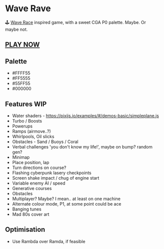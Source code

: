 # Wave Rave

🕹 [Wave Race](https://en.wikipedia.org/wiki/Wave_Race) inspired game, with a sweet CGA P0 palette. Maybe. Or maybe not.

## [PLAY NOW](https://wave-rave.netlify.app/)

## Palette

- #FFFF55
- #FF5555
- #55FF55
- #000000

## Features WIP

- Water shaders - https://pixijs.io/examples/#/demos-basic/simpleplane.js
- Turbo / Boosts
- Powerups
- Ramps (airmove..?)
- Whirlpools, Oil slicks
- Obstacles - Sand / Buoys / Coral
- Verbal challenges 'you don't know my life!', maybe on bump? random gen?
- Minimap
- Place position, lap
- Turn directions on course?
- Flashing cyberpunk lasery checkpoints
- Screen shake impact / chug of engine start
- Variable enemy AI / speed
- Generative courses
- Obstacles
- Multiplayer? Maybe? I mean.. at least on one machine
- Alternate colour mode, P1, at some point could be ace
- Banging tunes
- Mad 80s cover art

## Optimisation

- Use Rambda over Ramda, if feasible
